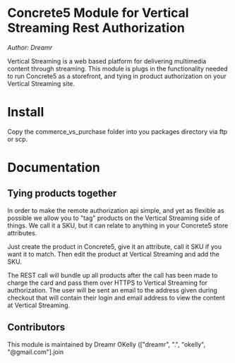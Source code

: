Concrete5 Module for Vertical Streaming Rest Authorization
===============================================================

*Author: Dreamr*
  
  Vertical Streaming is a web based platform for delivering multimedia content through streaming. This module is plugs in the functionality needed to run Concrete5 as a storefront, and tying in product authorization on your Vertical Streaming site.


Install
==================

  Copy the commerce_vs_purchase folder into you packages directory via ftp or scp.

    
Documentation
=============

Tying products together
----------------------------------
  
  In order to make the remote authorization api simple, and yet as flexible as possible we allow you to "tag" products on the Vertical Streaming side of things. We call it a SKU, but it can relate to anything in your Concrete5 store attributes.
  
  Just create the product in Concrete5, give it an attribute, call it SKU if you want it to match. Then edit the product at Vertical Streaming and add the SKU.
  
  The REST call will bundle up all products after the call has been made to charge the card and pass them over HTTPS to Vertical Streaming for authorization. The user will be sent an email to the address given during checkout that will contain their login and email address to view the content at Vertical Streaming.

Contributors
------------

This module is maintained by Dreamr OKelly (["dreamr", ".", "okelly", "@gmail.com"].join
